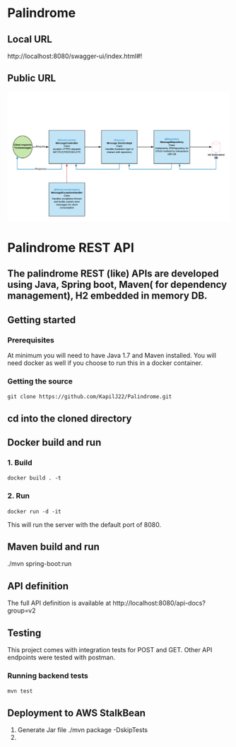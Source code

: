 # Palindrome

## Local URL
http://localhost:8080/swagger-ui/index.html#!

## Public URL

![alt text](https://github.com/KapilJ22/Palindrome/blob/master/Palindrome%20Message%20API.png)


# Palindrome REST API
The palindrome REST (like) APIs are developed using Java, Spring boot, Maven( for dependency management), H2 embedded in memory DB.  
---

## Getting started

### Prerequisites
At minimum you will need to have Java 1.7 and Maven installed. You will need docker as well if you choose to run this in a docker container.

### Getting the source
```
git clone https://github.com/KapilJ22/Palindrome.git
```

## cd into the cloned directory

## Docker build and run
### 1. Build
```
docker build . -t 
```
### 2. Run
```
docker run -d -it 
```
This will run the server with the default port of 8080.

## Maven build and run
./mvn spring-boot:run

## API definition
The full API definition is available at http://localhost:8080/api-docs?group=v2


## Testing
This project comes with integration tests for POST and GET. Other API endpoints were tested with postman. 

### Running backend tests
```
mvn test
```


## Deployment to AWS StalkBean
1. Generate Jar file 
    ./mvn package -DskipTests 
2. 

